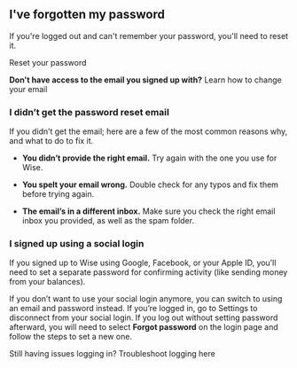 ## I've forgotten my password  
If you're logged out and can't remember your password, you'll need to reset it.

Reset your password

 **Don't have access to the email you signed up with?** Learn how to change your email

### I didn’t get the password reset email

If you didn’t get the email; here are a few of the most common reasons why, and what to do to fix it.

  *  **You didn’t provide the right email.** Try again with the one you use for Wise. 

  * **You spelt your email wrong.** Double check for any typos and fix them before trying again.

  *  **The email’s in a different inbox.** Make sure you check the right email inbox you provided, as well as the spam folder.




### I signed up using a social login

If you signed up to Wise using Google, Facebook, or your Apple ID, you’ll need to set a separate password for confirming activity (like sending money from your balances).

If you don’t want to use your social login anymore, you can switch to using an email and password instead. If you’re logged in, go to Settings to disconnect from your social login. If you log out without setting password afterward, you will need to select **Forgot password** on the login page and follow the steps to set a new one.

Still having issues logging in? Troubleshoot logging here